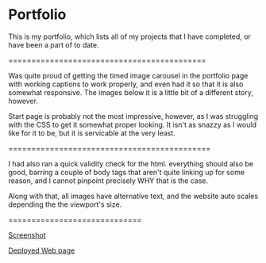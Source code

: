 # Portfolio 

This is my portfolio, which lists all of my projects that I have completed, or have been a part of to date.

===========================================

Was quite proud of getting the timed image carousel in the portfolio page with working captions to work properly, and even had it so that it is also somewhat responsive. The images below it is a little bit of a different story, however.

Start page is probably not the most impressive, however, as I was struggling with the CSS to get it somewhat proper looking. It isn't as snazzy as I would like for it to be, but it is servicable at the very least.

============================================

I had also ran a quick validity check for the html. everything should also be good, barring a couple of body tags that aren't quite linking up for some reason, and I cannot pinpoint precisely WHY that is the case.

Along with that, all images have alternative text, and the website auto scales depending the the viewport's size.


=============================

[Screenshot](https://raw.githubusercontent.com/Relten98/portfolio.io/main/photos/screenshots/portfolio_screencap_old.png)

[Deployed Web page](https://github.com/Relten98/portfolio.io )
